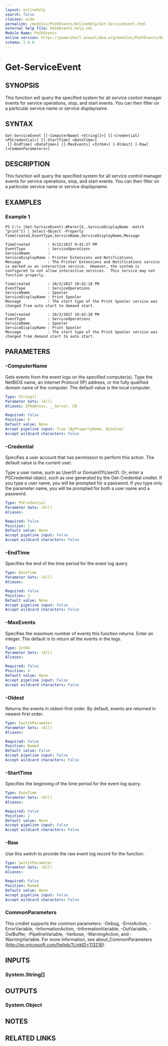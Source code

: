 ```yaml
---
layout: onlinehelp
search: false
classes: wide
permalink: /modules/PoShEvents/OnlineHelp/Get-ServiceEvent.html
external help file: PoShEvents-help.xml
Module Name: PoShEvents
online version: https://powershell.anovelidea.org/modules/PoShEvents/OnlineHelp/Get-ServiceEvent.html
schema: 2.0.0
---
```


# Get-ServiceEvent

## SYNOPSIS
This function will query the specified system for all service control manager events for service operations, stop, and start events.
You can then filter on a particular service name or service displayname.

## SYNTAX

```
Get-ServiceEvent [[-ComputerName] <String[]>] [[-Credential] <PSCredential>] [[-StartTime] <DateTime>]
 [[-EndTime] <DateTime>] [[-MaxEvents] <Int64>] [-Oldest] [-Raw] [<CommonParameters>]
```

## DESCRIPTION
This function will query the specified system for all service control manager events for service operations, stop, and start events.
You can then filter on a particular service name or service displayname.

## EXAMPLES

### Example 1
```
PS C:\> (Get-ServiceEvent).Where({$_.ServiceDisplayName -match "print"}) | Select-Object -Property TimeCreated,EventType,ServiceName,ServiceDisplayName,Message

TimeCreated        : 9/12/2017 9:41:27 PM
EventType          : ServiceOperations
ServiceName        :
ServiceDisplayName : Printer Extensions and Notifications
Message            : The Printer Extensions and Notifications service is marked as an interactive service.  However, the system is configured to not allow interactive services.  This service may not function properly.

TimeCreated        : 10/3/2017 10:42:18 PM
EventType          : ServiceOperations
ServiceName        : Spooler
ServiceDisplayName : Print Spooler
Message            : The start type of the Print Spooler service was changed from auto start to demand start.

TimeCreated        : 10/3/2017 10:42:20 PM
EventType          : ServiceOperations
ServiceName        : Spooler
ServiceDisplayName : Print Spooler
Message            : The start type of the Print Spooler service was changed from demand start to auto start.
```

## PARAMETERS

### -ComputerName
Gets events from the event logs on the specified computer(s).
Type the NetBIOS name, an Internet Protocol (IP) address, or the fully qualified domain name of the computer.
The default value is the local computer.

```yaml
Type: String[]
Parameter Sets: (All)
Aliases: IPAddress, __Server, CN

Required: False
Position: 0
Default value: None
Accept pipeline input: True (ByPropertyName, ByValue)
Accept wildcard characters: False
```

### -Credential
Specifies a user account that has permission to perform this action.
The default value is the current user.

Type a user name, such as User01 or Domain01\User01.
Or, enter a PSCredential object, such as one generated by the Get-Credential cmdlet.
If you type a user name, you will be prompted for a password.
If you type only the parameter name, you will be prompted for both a user name and a password.

```yaml
Type: PSCredential
Parameter Sets: (All)
Aliases:

Required: False
Position: 1
Default value: None
Accept pipeline input: False
Accept wildcard characters: False
```

### -EndTime
Specifies the end of the time period for the event log query.

```yaml
Type: DateTime
Parameter Sets: (All)
Aliases:

Required: False
Position: 3
Default value: None
Accept pipeline input: False
Accept wildcard characters: False
```

### -MaxEvents
Specifies the maximum number of events this function returns.
Enter an integer.
The default is to return all the events in the logs.

```yaml
Type: Int64
Parameter Sets: (All)
Aliases:

Required: False
Position: 4
Default value: None
Accept pipeline input: False
Accept wildcard characters: False
```

### -Oldest
Returns the events in oldest-first order.
By default, events are returned in newest-first order.

```yaml
Type: SwitchParameter
Parameter Sets: (All)
Aliases:

Required: False
Position: Named
Default value: False
Accept pipeline input: False
Accept wildcard characters: False
```

### -StartTime
Specifies the beginning of the time period for the event log query.

```yaml
Type: DateTime
Parameter Sets: (All)
Aliases:

Required: False
Position: 2
Default value: None
Accept pipeline input: False
Accept wildcard characters: False
```

### -Raw
Use this switch to provide the raw event log record for the function.

```yaml
Type: SwitchParameter
Parameter Sets: (All)
Aliases:

Required: False
Position: Named
Default value: None
Accept pipeline input: False
Accept wildcard characters: False
```

### CommonParameters
This cmdlet supports the common parameters: -Debug, -ErrorAction, -ErrorVariable, -InformationAction, -InformationVariable, -OutVariable, -OutBuffer, -PipelineVariable, -Verbose, -WarningAction, and -WarningVariable. For more information, see about_CommonParameters (http://go.microsoft.com/fwlink/?LinkID=113216).

## INPUTS

### System.String[]

## OUTPUTS

### System.Object

## NOTES

## RELATED LINKS
